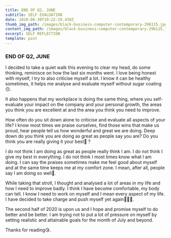 ```yaml
---
title: END OF Q2, JUNE
subtitle: SELF EVALUATION
date: 2020-06-30T19:22:19.438Z
thumb_img_path: /images/black-business-computer-contemporary-296115.jpg
content_img_path: /images/black-business-computer-contemporary-296115.jpg
excerpt: SELF REFLECTION
template: post
---
```

### END OF Q2, JUNE

I decided to take a quiet walk this evening to clear my head, do some thinking, reminisce on how the last six months went. I love being honest with myself, I try to also criticise myself a lot. I know it can be healthy sometimes, it helps me analyse and evaluate myself without sugar coating🙃.

It also happens that my workplace is doing the same thing, where you self-evaluate your impact on the company and your personal growth, the areas you think you are excellent at and the area you think you need to improve.

How often do you sit down alone to criticise and evaluate all aspects of your life? I know most times we praise ourselves, find those wins that make us proud, hear people tell us how wonderful and great we are doing. Deep down do you think you are doing as great as people say you are? Do you think you are really giving it your best💫 ?

I do not think I am doing as great as people really think I am. I do not think I give my best in everything. I do not think I most times know what I am doing. I can say the praises sometimes make me feel good about myself and at the same time keeps me at my comfort zone. I mean, after all, people say I am doing so well😤.

While taking that stroll, I thought and analysed a lot of areas in my life and how I need to improve badly. I think I have become comfortable, my body can tell. I know I need to work on myself and I mean every aspect of my life. I have decided to take charge and push myself yet again🤷🏽‍♀️.

The second half of 2020 is upon us and I hope and promise myself to do better and be better. I am trying not to put a lot of pressure on myself by setting realistic and attainable goals for the month of July and beyond.

Thanks for reading😘.